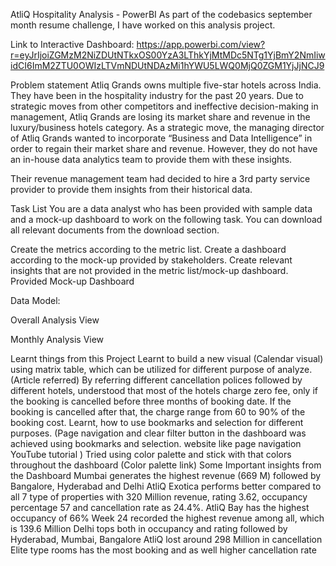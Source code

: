 AtliQ Hospitality Analysis - PowerBI
As part of the codebasics september month resume challenge, I have worked on this analysis project.

Link to Interactive Dashboard: https://app.powerbi.com/view?r=eyJrIjoiZGMzM2NiZDUtNTkxOS00YzA3LThkYjMtMDc5NTg1YjBmY2NmIiwidCI6ImM2ZTU0OWIzLTVmNDUtNDAzMi1hYWU5LWQ0MjQ0ZGM1YjJjNCJ9

Problem statement
Atliq Grands owns multiple five-star hotels across India. They have been in the hospitality industry for the past 20 years. Due to strategic moves from other competitors and ineffective decision-making in management, Atliq Grands are losing its market share and revenue in the luxury/business hotels category. As a strategic move, the managing director of Atliq Grands wanted to incorporate “Business and Data Intelligence” in order to regain their market share and revenue. However, they do not have an in-house data analytics team to provide them with these insights.

Their revenue management team had decided to hire a 3rd party service provider to provide them insights from their historical data.

Task List
You are a data analyst who has been provided with sample data and a mock-up dashboard to work on the following task. You can download all relevant documents from the download section.

Create the metrics according to the metric list.
Create a dashboard according to the mock-up provided by stakeholders.
Create relevant insights that are not provided in the metric list/mock-up dashboard.
Provided Mock-up Dashboard


Data Model: 


Overall Analysis View


Monthly Analysis View


Learnt things from this Project
Learnt to build a new visual (Calendar visual) using matrix table, which can be utilized for different purpose of analyze. (Article referred)
By referring different cancellation polices followed by different hotels, understood that most of the hotels charge zero fee, only if the booking is cancelled before three months of booking date. If the booking is cancelled after that, the charge range from 60 to 90% of the booking cost.
Learnt, how to use bookmarks and selection for different purposes. (Page navigation and clear filter button in the dashboard was achieved using bookmarks and selection. website like page navigation YouTube tutorial )
Tried using color palette and stick with that colors throughout the dashboard (Color palette link)
Some Important insights from the Dashboard
Mumbai generates the highest revenue (669 M) followed by Bangalore, Hyderabad and Delhi
AtliQ Exotica performs better compared to all 7 type of properties with 320 Million revenue, rating 3.62, occupancy percentage 57 and cancellation rate as 24.4%.
AtliQ Bay has the highest occupancy of 66%
Week 24 recorded the highest revenue among all, which is 139.6 Million
Delhi tops both in occupancy and rating followed by Hyderabad, Mumbai, Bangalore
AtliQ lost around 298 Million in cancellation
Elite type rooms has the most booking and as well higher cancellation rate
